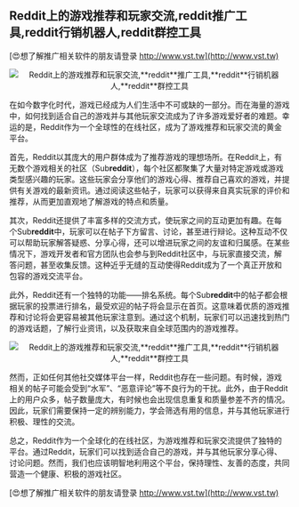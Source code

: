 ## **Reddit上的游戏推荐和玩家交流,**reddit**推广工具,**reddit**行销机器人,**reddit**群控工具**

[😍想了解推广相关软件的朋友请登录 http://www.vst.tw](http://www.vst.tw)

 <center><img src="https://vst.tw/MP4/tuiguang/png/2.png" alt="Reddit上的游戏推荐和玩家交流,**reddit**推广工具,**reddit**行销机器人,**reddit**群控工具"></center>

在如今数字化时代，游戏已经成为人们生活中不可或缺的一部分。而在海量的游戏中，如何找到适合自己的游戏并与其他玩家交流成为了许多游戏爱好者的难题。幸运的是，Reddit作为一个全球性的在线社区，成为了游戏推荐和玩家交流的黄金平台。

首先，Reddit以其庞大的用户群体成为了推荐游戏的理想场所。在Reddit上，有无数个游戏相关的社区（Sub**reddit**），每个社区都聚集了大量对特定游戏或游戏类型感兴趣的玩家。这些玩家会分享他们的游戏心得、推荐自己喜欢的游戏，并提供有关游戏的最新资讯。通过阅读这些帖子，玩家可以获得来自真实玩家的评价和推荐，从而更加直观地了解游戏的特点和质量。

其次，Reddit还提供了丰富多样的交流方式，使玩家之间的互动更加有趣。在每个Sub**reddit**中，玩家可以在帖子下方留言、讨论，甚至进行辩论。这种互动不仅可以帮助玩家解答疑惑、分享心得，还可以增进玩家之间的友谊和归属感。在某些情况下，游戏开发者和官方团队也会参与到Reddit社区中，与玩家直接交流，解答问题，甚至收集反馈。这种近乎无缝的互动使得Reddit成为了一个真正开放和包容的游戏交流平台。

此外，Reddit还有一个独特的功能——排名系统。每个Sub**reddit**中的帖子都会根据玩家的投票进行排名，最受欢迎的帖子将会显示在首页。这意味着优质的游戏推荐和讨论将会更容易被其他玩家注意到。通过这个机制，玩家们可以迅速找到热门的游戏话题，了解行业资讯，以及获取来自全球范围内的游戏推荐。

 <center><img src="https://vst.tw/MP4/tuiguang/png/6.png" alt="Reddit上的游戏推荐和玩家交流,**reddit**推广工具,**reddit**行销机器人,**reddit**群控工具"></center>

然而，正如任何其他社交媒体平台一样，Reddit也存在一些问题。有时候，游戏相关的帖子可能会受到“水军”、“恶意评论”等不良行为的干扰。此外，由于Reddit上的用户众多，帖子数量庞大，有时候也会出现信息重复和质量参差不齐的情况。因此，玩家们需要保持一定的辨别能力，学会筛选有用的信息，并与其他玩家进行积极、理性的交流。

总之，Reddit作为一个全球化的在线社区，为游戏推荐和玩家交流提供了独特的平台。通过Reddit，玩家们可以找到适合自己的游戏，并与其他玩家分享心得、讨论问题。然而，我们也应该明智地利用这个平台，保持理性、友善的态度，共同营造一个健康、积极的游戏社区。

[😍想了解推广相关软件的朋友请登录 http://www.vst.tw](http://www.vst.tw)



